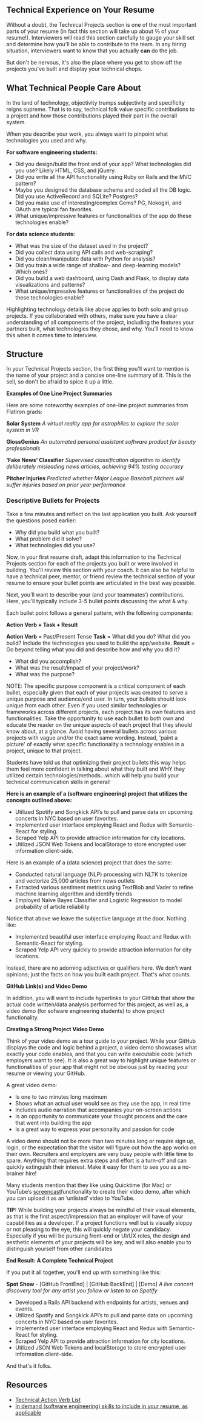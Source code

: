 ## Technical Experience on Your Resume

Without a doubt, the Technical Projects section is one of the most important parts of your resume (in fact this section will take up about ⅔ of your resume!). Interviewers will read this section carefully to gauge your skill set and determine how you'll be able to contribute to the team. In any hiring situation, interviewers want to know that you actually **can** do the job.

But don't be nervous, it's also the place where you get to show off the projects you've built and display your technical chops.

## What Technical People Care About

In the land of technology, objectivity trumps subjectivity and specificity reigns supreme. That is to say, technical folk value specific contributions to a project and how those contributions played their part in the overall system.

When you describe your work, you always want to pinpoint what technologies you used and why.


**For software engineering students:**

- Did you design/build the front end of your app? What technologies did you use? Likely HTML, CSS, and jQuery.
- Did you write all the API functionality using Ruby on Rails and the MVC pattern?
- Maybe you designed the database schema and coded all the DB logic. Did you use ActiveRecord and SQLite? Postgres?
- Did you make use of interesting/complex Gems? PG, Nokogiri, and OAuth are typical fan favorites.
- What unique/impressive features or functionalities of the app do these technologies enable?

**For data science students:**

- What was the size of the dataset used in the project?
- Did you collect data using API calls and web-scraping?
- Did you clean/manipulate data with Python for analysis?
- Did you train a wide range of shallow- and deep-learning models? Which ones?
- Did you build a web dashboard, using Dash and Flask, to display data visualizations and patterns?
- What unique/impressive features or functionalities of the project do these technologies enable?


Highlighting technology details like above applies to both solo and group projects. If you collaborated with others, make sure you have a clear understanding of all components of the project, including the features your partners built, what technologies they chose, and why. You’ll need to know this when it comes time to interview.

## Structure

In your Technical Projects section, the first thing you'll want to mention is the name of your project and a concise one-line summary of it. This is the sell, so don't be afraid to spice it up a little.



**Examples of One Line Project Summaries**

Here are some noteworthy examples of one-line project summaries from Flatiron grads:


**Solar System**
*A virtual reality app for astrophiles to explore the solar system in VR*

**GlossGenius**
*An automated personal assistant software product for beauty professionals*

**‘Fake News’ Classifier**
*Supervised classification algorithm to identify deliberately misleading news articles, achieving 94% testing accuracy*

**Pitcher Injuries**
*Predicted whether Major League Baseball pitchers will suffer injuries based on prior year performance*




### **Descriptive Bullets for Projects**

Take a few minutes and reflect on the last application you built. Ask yourself the questions posed earlier:

- Why did you build what you built?
- What problem did it solve?
- What technologies did you use?

Now, in your first resume draft, adapt this information to the Technical Projects section for each of the projects you built or were involved in building. You'll review this section with your coach. It can also be helpful to have a technical peer, mentor, or friend review the technical section of your resume to ensure your bullet points are articulated in the best way possible.

Next, you'll want to describe your (and your teammates’) contributions. Here, you'll typically include 3-5 bullet points discussing the what & why.

Each bullet point follows a general pattern, with the following components:

**Action Verb + Task + Result**

**Action Verb** = Past/Present Tense 
**Task** =  What did you do? What did you build? Include the technologies you used to build the app/website.
**Result** = Go beyond telling what you did and describe how and why you did it? 
  - What did you accomplish?  
  - What was the result/impact of your project/work? 
  - What was the purpose?

NOTE: The specific purpose component is a critical component of each bullet, especially given that each of your projects was created to serve a unique purpose and audience/end user. In turn, your bullets should look unique from each other. Even if you used similar technologies or frameworks across different projects, each project has its own features and functionalities. Take the opportunity to use each bullet to both own and educate the reader on the unique aspects of each project that they should know about, at a glance. Avoid having several bullets across various projects with vague and/or the exact same wording. Instead, 'paint a picture' of exactly what specific functionality a technology enables in a project, unique to that project.


Students have told us that optimizing their project bullets this way helps them feel more confident in talking about what they built and WHY they utilized certain technologies/methods...which will help you build your technical communication skills in general!


**Here is an example of a (software engineering) project that utilizes the concepts outlined above:**

- Utilized Spotify and Songkick API’s to pull and parse data on upcoming concerts in NYC based on user favorites.
- Implemented user interface employing React and Redux with Semantic-React for styling.
- Scraped Yelp API to provide attraction information for city locations.
- Utilized JSON Web Tokens and localStorage to store encrypted user information client-side.

Here is an example of a (data science) project that does the same:

- Conducted natural language (NLP) processing with NLTK to tokenize and vectorize 25,000 articles from news outlets
- Extracted various sentiment metrics using TextBlob and Vader to refine machine learning algorithm and identify trends
- Employed Naïve Bayes Classifier and Logistic Regression to model probability of article reliability


Notice that above we leave the subjective language at the door. Nothing like:

- Implemented beautiful user interface employing React and Redux with Semantic-React for styling.
- Scraped Yelp API very quickly to provide attraction information for city locations.

Instead, there are no adorning adjectives or qualifiers here. We don’t want opinions; just the facts on how you built each project. That's what counts.


**GitHub Link(s) and Video Demo**

In addition, you will want to include hyperlinks to your GitHub that show the actual code written/data analysis performed for this project, as well as, a video demo (for sofware engineering students) to show project functionality.


**Creating a Strong Project Video Demo**

Think of your video demo as a tour guide to your project. While your GitHub displays the code and logic behind a project, a video demo showcases what exactly your code enables, and that you can write executable code (which employers want to see). It is also a great way to highlight unique features or functionalities of your app that might not be obvious just by reading your resume or viewing your GitHub.

A great video demo:
- Is one to two minutes long maximum
- Shows what an actual user would see as they use the app, in real time
- Includes audio narration that accompanies your on-screen actions
- Is an opportunity to communicate your thought process and the care that went into building the app
- Is a great way to express your personality and passion for code

A video demo should not be more than two minutes long or require sign up, login, or the expectation that the visitor will figure out how the app works on their own. Recruiters and employers are very busy people with little time to spare. Anything that requires extra steps and effort is a turn-off and can quickly extinguish their interest. Make it easy for them to see you as a no-brainer hire!

Many students mention that they like using Quicktime (for Mac) or YouTube’s [screencast](https://lifehacker.com/record-a-screencast-with-nothing-but-youtube-1753803412)functionality to create their video demo, after which you can upload it as an ‘unlisted’ video to YouTube.

**TIP:** While building your projects always be mindful of their visual elements, as that is the first aspect/impression that an employer will have of your capabilities as a developer. If a project functions well but is visually sloppy or not pleasing to the eye, this will quickly negate your candidacy. Especially if you will be pursuing front-end or UI/UX roles, the design and aesthetic elements of your projects will be key, and will also enable you to distinguish yourself from other candidates


**End Result: A Complete Technical Project**

If you put it all together, you'll end up with something like this:

**Spot Show** - [GitHub FrontEnd] | [GitHub BackEnd] | [Demo]
*A live concert discovery tool for any artist you follow or listen to on Spotify*
- Developed a Rails API backend with endpoints for artists, venues and events.
- Utilized Spotify and Songkick API’s to pull and parse data on upcoming concerts in NYC based on user favorites.
- Implemented user interface employing React and Redux with Semantic-React for styling.
- Scraped Yelp API to provide attraction information for city locations.
- Utilized JSON Web Tokens and localStorage to store encrypted user information client-side.


And that's it folks.


## Resources
- [Technical Action Verb List](https://ecs.engineering.illinois.edu/files/2014/07/CSG-resume-Verbs.pdf)
- [In demand (software engineering) skills to include in your resume, as applicable](https://www.jobscan.co/skills/software-engineer)


